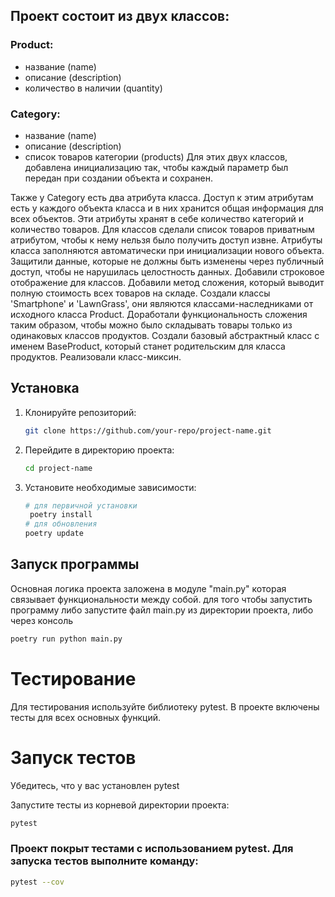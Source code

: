 ## Проект состоит из двух классов:
### Product:
- название (name)
- описание (description)
- количество в наличии (quantity)
### Category:
- название (name)
- описание (description)
- список товаров категории (products)
Для этих двух классов, добавлена инициализацию так, чтобы каждый параметр был передан при создании объекта и сохранен.

Также у Category
есть два атрибута класса. Доступ к этим атрибутам есть у каждого объекта класса
и в них хранится общая информация для всех объектов. 
Эти атрибуты хранят в себе количество категорий и количество товаров.
Для классов сделали список товаров приватным атрибутом, чтобы к нему нельзя было получить доступ извне.
Атрибуты класса заполняются автоматически при инициализации нового объекта.
Защитили данные, которые не должны быть изменены через публичный доступ, чтобы не нарушилась целостность данных.
Добавили строковое отображение для классов. Добавили метод сложения, который выводит полную стоимость всех товаров на складе.
Создали классы 'Smartphone' и 'LawnGrass', они являются классами-наследниками от исходного класса Product. Доработали функциональность сложения таким образом, чтобы можно было складывать товары только из одинаковых классов продуктов.
Создали базовый абстрактный класс с именем BaseProduct, который станет родительским для класса продуктов. Реализовали класс-миксин.

## Установка

1. Клонируйте репозиторий:
    ```bash
    git clone https://github.com/your-repo/project-name.git
    ```

2. Перейдите в директорию проекта:
    ```bash
    cd project-name
    ```

3. Установите необходимые зависимости:
    ```bash
    # для первичной установки
     poetry install
    # для обновления
    poetry update
    ```
## Запуск программы
Основная логика проекта заложена в модуле "main.py" которая связывает функциональности между собой.
для того чтобы запустить программу либо запустите файл main.py из директории проекта, либо через консоль
```bash
poetry run python main.py
```
# Тестирование
Для тестирования используйте библиотеку pytest. В проекте включены тесты для всех основных функций.

# Запуск тестов
Убедитесь, что у вас установлен pytest

Запустите тесты из корневой директории проекта:
```bash
pytest
```
### Проект покрыт тестами с использованием pytest. Для запуска тестов выполните команду:

```bash
pytest --cov
```
